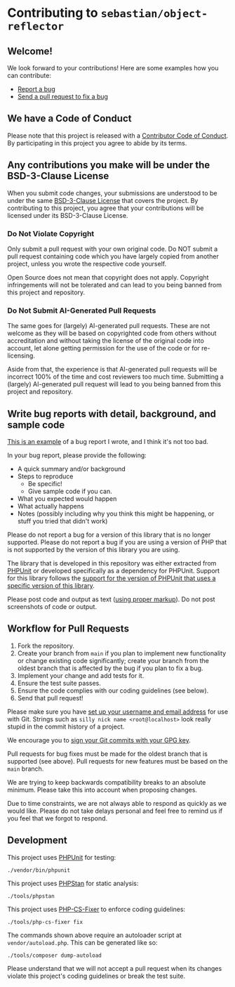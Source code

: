 # Contributing to `sebastian/object-reflector`

## Welcome!

We look forward to your contributions! Here are some examples how you can contribute:

* [Report a bug](https://github.com/sebastianbergmann/object-reflector/issues/new)
* [Send a pull request to fix a bug](https://github.com/sebastianbergmann/object-reflector/pulls)


## We have a Code of Conduct

Please note that this project is released with a [Contributor Code of Conduct](CODE_OF_CONDUCT.md). By participating in this project you agree to abide by its terms.


## Any contributions you make will be under the BSD-3-Clause License

When you submit code changes, your submissions are understood to be under the same [BSD-3-Clause License](https://github.com/sebastianbergmann/object-reflector/blob/main/LICENSE) that covers the project. By contributing to this project, you agree that your contributions will be licensed under its BSD-3-Clause License.


### Do Not Violate Copyright

Only submit a pull request with your own original code. Do NOT submit a pull request containing code which you have largely copied from
another project, unless you wrote the respective code yourself.

Open Source does not mean that copyright does not apply. Copyright infringements will not be tolerated and can lead to you being banned from this project and repository.


### Do Not Submit AI-Generated Pull Requests

The same goes for (largely) AI-generated pull requests. These are not welcome as they will be based on copyrighted code from others
without accreditation and without taking the license of the original code into account, let alone getting permission
for the use of the code or for re-licensing.

Aside from that, the experience is that AI-generated pull requests will be incorrect 100% of the time and cost reviewers too much time.
Submitting a (largely) AI-generated pull request will lead to you being banned from this project and repository.


## Write bug reports with detail, background, and sample code

[This is an example](https://github.com/sebastianbergmann/phpunit/issues/4376) of a bug report I wrote, and I think it's not too bad.

In your bug report, please provide the following:

* A quick summary and/or background
* Steps to reproduce
    * Be specific!
    * Give sample code if you can.
* What you expected would happen
* What actually happens
* Notes (possibly including why you think this might be happening, or stuff you tried that didn't work)

Please do not report a bug for a version of this library that is no longer supported. Please do not report a bug if you are using a version of PHP that is not supported by the version of this library you are using.

The library that is developed in this repository was either extracted from [PHPUnit](https://github.com/sebastianbergmann/phpunit) or developed specifically as a dependency for PHPUnit. Support for this library follows the [support for the version of PHPUnit that uses a specific version of this library](https://phpunit.de/supported-versions.html).

Please post code and output as text ([using proper markup](https://guides.github.com/features/mastering-markdown/)). Do not post screenshots of code or output.


## Workflow for Pull Requests

1. Fork the repository.
2. Create your branch from `main` if you plan to implement new functionality or change existing code significantly; create your branch from the oldest branch that is affected by the bug if you plan to fix a bug.
3. Implement your change and add tests for it.
4. Ensure the test suite passes.
5. Ensure the code complies with our coding guidelines (see below).
6. Send that pull request!

Please make sure you have [set up your username and email address](https://git-scm.com/book/en/v2/Getting-Started-First-Time-Git-Setup) for use with Git. Strings such as `silly nick name <root@localhost>` look really stupid in the commit history of a project.

We encourage you to [sign your Git commits with your GPG key](https://docs.github.com/en/github/authenticating-to-github/signing-commits).

Pull requests for bug fixes must be made for the oldest branch that is supported (see above). Pull requests for new features must be based on the `main` branch.

We are trying to keep backwards compatibility breaks to an absolute minimum. Please take this into account when proposing changes.

Due to time constraints, we are not always able to respond as quickly as we would like. Please do not take delays personal and feel free to remind us if you feel that we forgot to respond.


## Development

This project uses [PHPUnit](https://phpunit.de/) for testing:

```shell
./vendor/bin/phpunit
```

This project uses [PHPStan](https://phpstan.org/) for static analysis:

```shell
./tools/phpstan
```

This project uses [PHP-CS-Fixer](https://cs.symfony.com/) to enforce coding guidelines:

```shell
./tools/php-cs-fixer fix
```

The commands shown above require an autoloader script at `vendor/autoload.php`. This can be generated like so:

```shell
./tools/composer dump-autoload
```

Please understand that we will not accept a pull request when its changes violate this project's coding guidelines or break the test suite.

